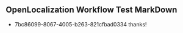 ## OpenLocalization Workflow Test MarkDown
* 7bc86099-8067-4005-b263-821cfbad0334 thanks!

<!--HONumber=Nov16_HO1-->


